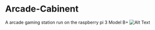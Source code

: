 # Arcade-Cabinent
A arcade gaming station run on the raspberry pi 3 Model B+
 ![Alt Text](https://imgur.com/a/UZwU0xe)
